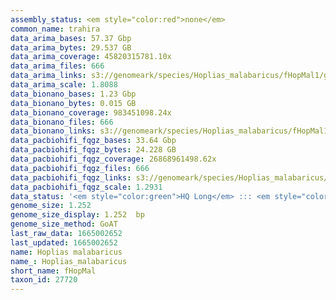 ```yaml
---
assembly_status: <em style="color:red">none</em>
common_name: trahira
data_arima_bases: 57.37 Gbp
data_arima_bytes: 29.537 GB
data_arima_coverage: 45820315781.10x
data_arima_files: 666
data_arima_links: s3://genomeark/species/Hoplias_malabaricus/fHopMal1/genomic_data/arima/<br>
data_arima_scale: 1.8088
data_bionano_bases: 1.23 Gbp
data_bionano_bytes: 0.015 GB
data_bionano_coverage: 983451098.24x
data_bionano_files: 666
data_bionano_links: s3://genomeark/species/Hoplias_malabaricus/fHopMal1/genomic_data/bionano/<br>
data_pacbiohifi_fqgz_bases: 33.64 Gbp
data_pacbiohifi_fqgz_bytes: 24.228 GB
data_pacbiohifi_fqgz_coverage: 26868961498.62x
data_pacbiohifi_fqgz_files: 666
data_pacbiohifi_fqgz_links: s3://genomeark/species/Hoplias_malabaricus/fHopMal1/genomic_data/pacbio_hifi/<br>
data_pacbiohifi_fqgz_scale: 1.2931
data_status: '<em style="color:green">HQ Long</em> ::: <em style="color:red">Long</em> ::: <em style="color:green">Short</em> ::: <em style="color:green">Phasing</em> ::: <em style="color:green">Scaffolding</em>'
genome_size: 1.252
genome_size_display: 1.252  bp
genome_size_method: GoAT
last_raw_data: 1665002652
last_updated: 1665002652
name: Hoplias malabaricus
name_: Hoplias_malabaricus
short_name: fHopMal
taxon_id: 27720
---
```

